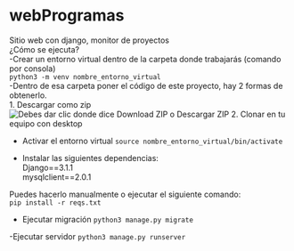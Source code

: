 # webProgramas
Sitio web con django, monitor de proyectos  
¿Cómo se ejecuta?\
-Crear un entorno virtual dentro de la carpeta donde trabajarás (comando por consola)\
`python3 -m venv nombre_entorno_virtual`\
-Dentro de esa carpeta poner el código de este proyecto, hay 2 formas de obtenerlo.\
    1. Descargar como zip
    ![Debes dar clic donde dice Download ZIP o Descargar ZIP](https://docs.github.com/assets/images/help/repository/remotes-url.png) 
    2. Clonar en tu equipo con desktop

- Activar el entorno virtual
`source nombre_entorno_virtual/bin/activate`

- Instalar las siguientes dependencias:  
Django==3.1.1  
mysqlclient==2.0.1

Puedes hacerlo manualmente o ejecutar el siguiente comando:  
`pip install -r reqs.txt`

- Ejecutar migración
`python3 manage.py migrate`

-Ejecutar servidor
`python3 manage.py runserver`